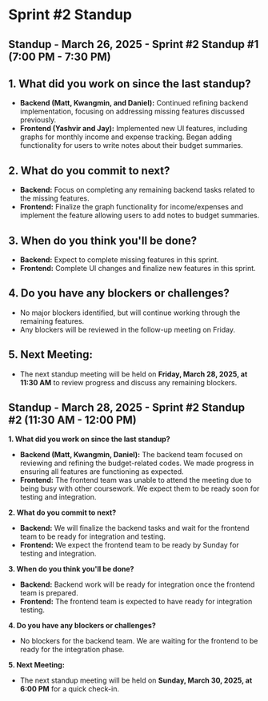 # Sprint #2 Standup

## Standup - March 26, 2025 - Sprint #2 Standup #1 (7:00 PM - 7:30 PM)

## 1. What did you work on since the last standup?
- **Backend (Matt, Kwangmin, and Daniel):** Continued refining backend implementation, focusing on addressing missing features discussed previously.
- **Frontend (Yashvir and Jay):** Implemented new UI features, including graphs for monthly income and expense tracking. Began adding functionality for users to write notes about their budget summaries.

## 2. What do you commit to next?
- **Backend:** Focus on completing any remaining backend tasks related to the missing features.
- **Frontend:** Finalize the graph functionality for income/expenses and implement the feature allowing users to add notes to budget summaries.

## 3. When do you think you'll be done?
- **Backend:** Expect to complete missing features in this sprint.
- **Frontend:** Complete UI changes and finalize new features in this sprint.

## 4. Do you have any blockers or challenges?
- No major blockers identified, but will continue working through the remaining features.
- Any blockers will be reviewed in the follow-up meeting on Friday.

## 5. Next Meeting:
- The next standup meeting will be held on **Friday, March 28, 2025, at 11:30 AM** to review progress and discuss any remaining blockers.

## **Standup - March 28, 2025 - Sprint #2 Standup #2 (11:30 AM - 12:00 PM)**

**1. What did you work on since the last standup?**
- **Backend (Matt, Kwangmin, Daniel):** The backend team focused on reviewing and refining the budget-related codes. We made progress in ensuring all features are functioning as expected.
- **Frontend:** The frontend team was unable to attend the meeting due to being busy with other coursework. We expect them to be ready soon for testing and integration.

**2. What do you commit to next?**
- **Backend:** We will finalize the backend tasks and wait for the frontend team to be ready for integration and testing.
- **Frontend:** We expect the frontend team to be ready by Sunday for testing and integration.

**3. When do you think you'll be done?**
- **Backend:** Backend work will be ready for integration once the frontend team is prepared.
- **Frontend:** The frontend team is expected to have ready for integration testing.

**4. Do you have any blockers or challenges?**
- No blockers for the backend team. We are waiting for the frontend to be ready for the integration phase.

**5. Next Meeting:**
- The next standup meeting will be held on **Sunday, March 30, 2025, at 6:00 PM** for a quick check-in.

